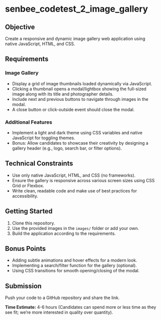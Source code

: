 # senbee_codetest_2_image_gallery

## Objective
Create a responsive and dynamic image gallery web application using native JavaScript, HTML, and CSS.

## Requirements

### Image Gallery
- Display a grid of image thumbnails loaded dynamically via JavaScript.
- Clicking a thumbnail opens a modal/lightbox showing the full-sized image along with its title and photographer details.
- Include next and previous buttons to navigate through images in the modal.
- A close button or click-outside event should close the modal.

### Additional Features
- Implement a light and dark theme using CSS variables and native JavaScript for toggling themes.
- Bonus: Allow candidates to showcase their creativity by designing a gallery header (e.g., logo, search bar, or filter options).

## Technical Constraints
- Use only native JavaScript, HTML, and CSS (no frameworks).
- Ensure the gallery is responsive across various screen sizes using CSS Grid or Flexbox.
- Write clean, readable code and make use of best practices for accessibility.

## Getting Started
1. Clone this repository.
2. Use the provided images in the `images/` folder or add your own.
3. Build the application according to the requirements.

## Bonus Points
- Adding subtle animations and hover effects for a modern look.
- Implementing a search/filter function for the gallery (optional).
- Using CSS transitions for smooth opening/closing of the modal.

## Submission
Push your code to a GitHub repository and share the link.

**Time Estimate:** 4-6 hours (Candidates can spend more or less time as they see fit; we’re more interested in quality over quantity).
